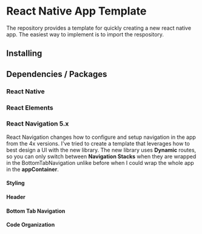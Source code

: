 # React Native App Template
The repository provides a template for quickly creating a new react native app. The easiest way to implement is to import the respository.

## Installing

## Dependencies / Packages
### React Native 
### React Elements
### React Navigation 5.x
React Navigation changes how to configure and setup navigation in the app from the 4x versions. I've tried to create a template that leverages how to best design a UI with the new library. The new library uses __Dynamic__ routes, so you can only switch between __Navigation Stacks__ when they are wrapped in the BottomTabNavigation unlike before when I could wrap the whole app in the __appContainer__.

#### Styling
#### Header
#### Bottom Tab Navigation
#### Code Organization
